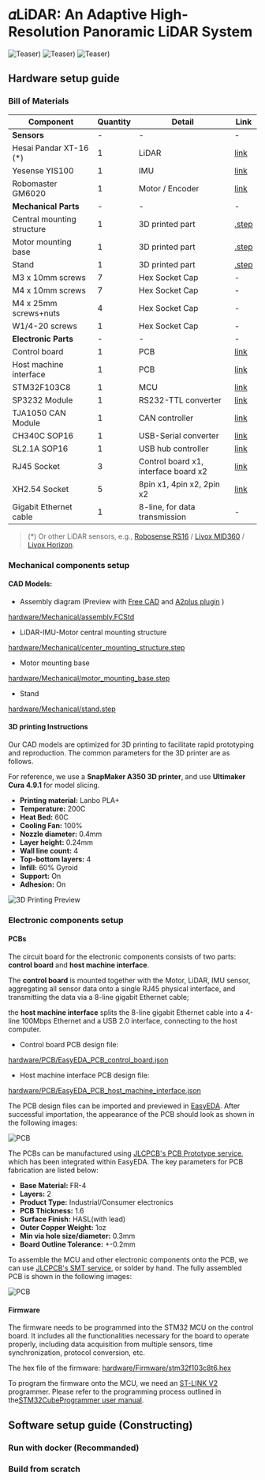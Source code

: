 # 𝛼LiDAR: An Adaptive High-Resolution Panoramic LiDAR System

![Teaser)](documents/teaser_pipeline.png)
![Teaser)](documents/teaser_hardware.jpg)
![Teaser)](documents/teaser_slam.jpg)


## Hardware setup guide

### Bill of Materials
| Component                  | Quantity | Detail                               | Link                                                         |
|----------------------------|----------|--------------------------------------|--------------------------------------------------------------|
| **Sensors**                | -        | -                                    | -                                                            |
| Hesai Pandar XT-16 (*)     | 1        | LiDAR                                | [link](https://www.hesaitech.com/product_downloads/xt32-16/) |
| Yesense YIS100             | 1        | IMU                                  | [link](https://www.yesense.com/YIS100)                       |
| Robomaster GM6020          | 1        | Motor / Encoder                      | [link](https://www.robomaster.com/en-US)                     |
| **Mechanical Parts**       | -        | -                                    | -                                                            |
| Central mounting structure | 1        | 3D printed part                      | [.step](hardware/Mechanical/center_mounting_structure.step)  |
| Motor mounting base        | 1        | 3D printed part                      | [.step](hardware/Mechanical/motor_mounting_base.step)        |
| Stand                      | 1        | 3D printed part                      | [.step](hardware/Mechanical/stand.step)                      |
| M3 x 10mm screws           | 7        | Hex Socket Cap                       | -                                                            |
| M4 x 10mm screws           | 7        | Hex Socket Cap                       | -                                                            |
| M4 x 25mm screws+nuts      | 4        | Hex Socket Cap                       | -                                                            |
| W1/4-20 screws             | 1        | Hex Socket Cap                       | -                                                            |
| **Electronic Parts**       | -        | -                                    | -                                                            |
| Control board              | 1        | PCB                                  | [link](hardware/PCB/EasyEDA_PCB_control_board.json)          |
| Host machine interface     | 1        | PCB                                  | [link](hardware/PCB/EasyEDA_PCB_host_machine_interface.json) |
| STM32F103C8                | 1        | MCU                                  | [link](https://www.st.com/en/microcontrollers-microprocessors/stm32f103c8.html)      |
| SP3232 Module              | 1        | RS232-TTL converter                  | [link](http://e.tb.cn/h.gJosLscFDzw8Mb8?tk=u5v037C8lvo)      |
| TJA1050 CAN Module         | 1        | CAN controller                       | [link](http://e.tb.cn/h.gJRE7eLncdnfH2f?tk=bT1N37CR3JV)      |
| CH340C SOP16               | 1        | USB-Serial converter                 | [link](http://e.tb.cn/h.gJLbUM7WQJP9YyL?tk=Q6bh37CsSeL)      |
| SL2.1A SOP16               | 1        | USB hub controller                   | [link](http://e.tb.cn/h.gJ8WnEJFgmtsBG9?tk=nUKr37Cryhm)      |
| RJ45 Socket                | 3        | Control board x1, interface board x2 | [link](http://e.tb.cn/h.gJRwBsI2jhjfMgq?tk=Blwl37Cjqox)      |
| XH2.54 Socket              | 5        | 8pin x1, 4pin x2, 2pin x2            | [link](http://e.tb.cn/h.gJRx9rqzKRJdwGG?tk=2ZND37CQ6tV)      |
| Gigabit Ethernet cable     | 1        | 8-line, for data transmission        | -                                                            |

> (*) Or other LiDAR sensors, e.g., [Robosense RS16](https://www.robosense.ai/en) / [Livox MID360](https://www.livoxtech.com/) / [Livox Horizon](https://www.livoxtech.com/).
### Mechanical components setup


#### CAD Models:
- Assembly diagram (Preview with [Free CAD](https://www.freecad.org/) and [A2plus plugin](https://wiki.freecad.org/A2plus_Workbench) )

[hardware/Mechanical/assembly.FCStd](hardware/Mechanical/assembly.FCStd)

- LiDAR-IMU-Motor central mounting structure

[hardware/Mechanical/center_mounting_structure.step](hardware/Mechanical/center_mounting_structure.step)

- Motor mounting base

[hardware/Mechanical/motor_mounting_base.step](hardware/Mechanical/motor_mounting_base.step)

- Stand

[hardware/Mechanical/stand.step](hardware/Mechanical/stand.step)



#### 3D printing Instructions


Our CAD models are optimized for 3D printing to facilitate rapid prototyping and reproduction. 
The common parameters for the 3D printer are as follows. 

For reference, we use a **SnapMaker A350 3D printer**, and use **Ultimaker Cura 4.9.1** for model slicing.

- **Printing material:** Lanbo PLA+
- **Temperature:** 200C
- **Heat Bed:** 60C
- **Cooling Fan:** 100%
- **Nozzle diameter:** 0.4mm
- **Layer height:** 0.24mm
- **Wall line count:** 4
- **Top-bottom layers:** 4
- **Infill:** 60% Gyroid
- **Support:** On
- **Adhesion:** On 

![3D Printing Preview](documents/3d_printting.jpg)

### Electronic components setup

#### PCBs

The circuit board for the electronic components consists of two parts:  **control board** and **host machine interface**.

The **control board** is mounted together with the Motor, LiDAR, IMU sensor, aggregating all sensor data onto a single RJ45 physical interface, and transmitting the data via a 8-line gigabit Ethernet cable; 

the **host machine interface** splits the 8-line gigabit Ethernet cable into a 4-line 100Mbps Ethernet and a USB 2.0 interface, connecting to the host computer.

- Control board PCB design file:

[hardware/PCB/EasyEDA_PCB_control_board.json](hardware/PCB/EasyEDA_PCB_control_board.json)

- Host machine interface PCB design file:

[hardware/PCB/EasyEDA_PCB_host_machine_interface.json](hardware/PCB/EasyEDA_PCB_host_machine_interface.json)

The PCB design files can be imported and previewed in [EasyEDA](https://easyeda.com/editor). After successful importation, the appearance of the PCB should look as shown in the following images:

![PCB](documents/pcb_preview.jpg)

The PCBs can be manufactured using [JLCPCB's PCB Prototype service](https://docs.lceda.cn/en/PCB/Order-PCB/), which has been integrated within EasyEDA.
The key parameters for PCB fabrication are listed below: 

- **Base Material:** FR-4
- **Layers:** 2
- **Product Type:** Industrial/Consumer electronics
- **PCB Thickness:** 1.6
- **Surface Finish:** HASL(with lead)
- **Outer Copper Weight:** 1oz
- **Min via hole size/diameter:** 0.3mm
- **Board Outline Tolerance:** +-0.2mm 

To assemble the MCU and other electronic components onto the PCB, we can use [JLCPCB's SMT service](https://jlcpcb.com/smt-assembly), or solder by hand. The fully assembled PCB is shown in the following images:

![PCB](documents/pcb_assembly.jpg)

#### Firmware

The firmware needs to be programmed into the STM32 MCU on the control board. It includes all the functionalities necessary for the board to operate properly, including data acquisition from multiple sensors, time synchronization,  protocol conversion, etc. 

The hex file of the firmware:
[hardware/Firmware/stm32f103c8t6.hex](hardware/Firmware/stm32f103c8t6.hex)

To program the firmware onto the MCU, we need an [ST-LINK V2](https://www.st.com/en/development-tools/st-link-v2.html) programmer. Please refer to the programming process outlined in the[STM32CubeProgrammer user manual](https://www.st.com/resource/en/user_manual/um2237-stm32cubeprogrammer-software-description-stmicroelectronics.pdf).

## Software setup guide (Constructing)
### Run with docker (Recommanded)

[//]: # (### Dependencies)

[//]: # ()
[//]: # (### Build)

[//]: # ()
[//]: # (### Run)

### Build from scratch

[//]: # (### Dependencies)

[//]: # ()
[//]: # (### Build)

[//]: # ()
[//]: # (### Run)

[//]: # (Github repository: https://github.com/HViktorTsoi/alpha_lidar)
